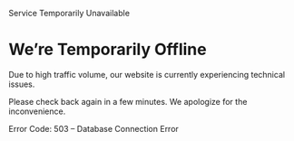 Service Temporarily Unavailable 

# We’re Temporarily Offline

Due to high traffic volume, our website is currently experiencing technical issues.

Please check back again in a few minutes. We apologize for the inconvenience.

Error Code: 503 – Database Connection Error